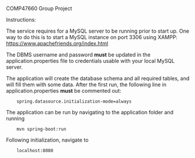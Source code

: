 COMP47660 Group Project

Instructions:

The service requires for a MySQL server to be running prior to start up. One way to do this is to start a MySQL instance on port 3306 using XAMPP: https://www.apachefriends.org/index.html

The DBMS username and password **must** be updated in the application.properties file to credentials usable with your local MySQL server.

The application will create the database schema and all required tables, and will fill them
with some data. After the first run, the following line in application.properties **must** be
commented out:

```
    spring.datasource.initialization-mode=always
```


The application can be run by navigating to the application folder and running

```
    mvn spring-boot:run
```

Following initialization, navigate to 

```
    localhost:8080
```

